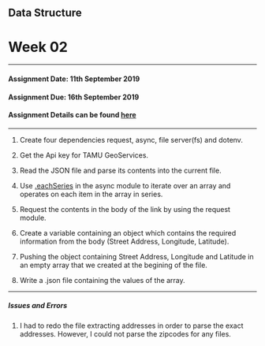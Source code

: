 ## Data Structure
# Week 02
---------------------------------------------------
#### Assignment Date: 11th September 2019<br/>
#### Assignment Due: 16th September 2019 <br/>
#### Assignment Details can be found [here](https://github.com/visualizedata/data-structures/blob/master/weekly_assignment_03.md) <br/>
--------------------------------------------------
1. Create four dependencies request, async, file server(fs) and dotenv. <br/>

2. Get the Api key for TAMU GeoServices.

3. Read the JSON file and parse its contents into the current file.

4. Use [.eachSeries](https://caolan.github.io/async/v3/docs.html#eachSeries) in the async module to iterate over an array and operates on each item in the array in series.

5. Request the contents in the body of the link by using the request module.

6. Create a variable containing an object which contains the required information from the body (Street Address, Longitude, Latitude).

7. Pushing the object containing Street Address, Longitude and Latitude in an empty array that we created at the begining of the file.

8. Write a .json file containing the values of the array. 

-------------------------------------------------

##### Issues and Errors

1. I had to redo the file extracting addresses in order to parse the exact addresses. However, I could not parse the zipcodes for any files. 
